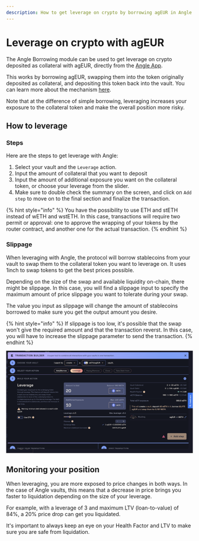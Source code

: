 ```yaml
---
description: How to get leverage on crypto by borrowing agEUR in Angle
---
```


# Leverage on crypto with agEUR

The Angle Borrowing module can be used to get leverage on crypto deposited as collateral with agEUR, directly from the [Angle App](https://app.angle.money/#/borrow). 

This works by borrowing agEUR, swapping them into the token originally deposited as collateral, and depositing this token back into the vault. You can learn more about the mechanism [here](/borrowing-module/vaults/README.md#leveraging-collateral-exposure). 

Note that at the difference of simple borrowing, leveraging increases your exposure to the collateral token and make the overall position more risky.  

## How to leverage

### Steps

Here are the steps to get leverage with Angle: 
1. Select your vault and the `Leverage` action. 
2. Input the amount of collateral that you want to deposit
3. Input the amount of additional exposure you want on the collateral token, or choose your leverage from the slider.
4. Make sure to double check the summary on the screen, and click on `Add step` to move on to the final section and finalize the transaction. 

{% hint style="info" %}
You have the possibility to use ETH and stETH instead of wETH and wstETH. In this case, transactions will require two permit or approval: one to approve the wrapping of your tokens by the router contract, and another one for the actual transaction. 
{% endhint %}

### Slippage

When leveraging with Angle, the protocol will borrow stablecoins from your vault to swap them to the collateral token you want to leverage on. It uses 1inch to swap tokens to get the best prices possible. 

Depending on the size of the swap and available liquidity on-chain, there might be slippage. In this case, you will find a slippage input to specify the maximum amount of price slippage you want to tolerate during your swap. 

The value you input as slippage will change the amount of stablecoins borrowed to make sure you get the output amount you desire.

{% hint style="info" %}
If slippage is too low, it's possible that the swap won't give the required amount and that the transaction reverst. In this case, you will have to increase the slippage parameter to send the transaction. 
{% endhint %}

![Leverage & slippage](../../.gitbook/assets/leverage-slippage.png)


## Monitoring your position

When leveraging, you are more exposed to price changes in both ways. In the case of Angle vaults, this means that a decrease in price brings you faster to liquidation depending on the size of your leverage. 

For example, with a leverage of 3 and maximum LTV (loan-to-value) of 84%, a 20% price drop can get you liquidated. 

It's important to always keep an eye on your Health Factor and LTV to make sure you are safe from liquidation.


